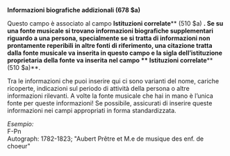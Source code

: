 **Informazioni biografiche addizionali (678 $a)**

Questo campo è associato al campo  **Istituzioni correlate****  (510 $a) **. Se su una fonte musicale si trovano informazioni biografiche supplementari riguardo a una persona, specialmente se si tratta di informazioni non prontamente reperibili in altre fonti di riferimento, una citazione tratta dalla fonte musicale va inserita in questo campo e la sigla dell’istituzione proprietaria della fonte va inserita nel campo ** Istituzioni correlate**** (510 $a)**.

Tra le informazioni che puoi inserire qui ci sono varianti del nome, cariche ricoperte, indicazioni sul periodo di attività della persona o altre informazioni rilevanti. A volte la fonte musicale che hai in mano è l’unica fonte per queste informazioni! Se possibile, assicurati di inserire queste informazioni nei campi appropriati in forma standardizzata.

_Esempio:_   
F-Pn  
Autograph: 1782-1823; "Aubert Prêtre et M.e de musique des enf. de choeur"
